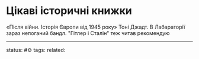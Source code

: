 # Цікаві історичні книжки
«Після війни. Історія Європи від 1945 року» Тоні Джадт. В Лабараторії зараз непоганий бандл. "Гітлер і Сталін" теж читав рекомендую

---
status: #⚙️ 
tags: 
related: 
